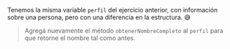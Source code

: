Tenemos la misma variable `perfil` del ejercicio anterior, con información sobre una persona, pero con una diferencia en la estructura. :sweat_smile:

> Agregá nuevamente el método `obtenerNombreCompleto` al `perfil` para que retorne el nombre tal como antes.